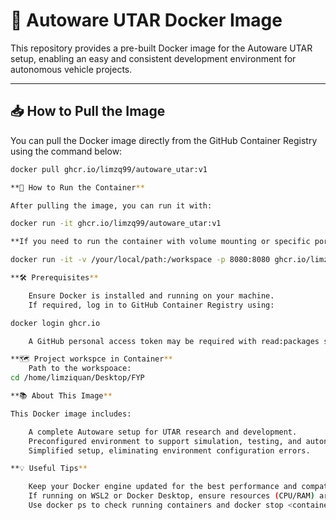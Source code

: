 # 🚗 Autoware UTAR Docker Image

This repository provides a pre-built Docker image for the Autoware UTAR setup, enabling an easy and consistent development environment for autonomous vehicle projects.

---

## 📥 How to Pull the Image

You can pull the Docker image directly from the GitHub Container Registry using the command below:

```bash
docker pull ghcr.io/limzq99/autoware_utar:v1

**🚀 How to Run the Container**

After pulling the image, you can run it with:

docker run -it ghcr.io/limzq99/autoware_utar:v1

**If you need to run the container with volume mounting or specific port mappings, for example:**

docker run -it -v /your/local/path:/workspace -p 8080:8080 ghcr.io/limzq99/autoware_utar:v1

**🛠️ Prerequisites**

    Ensure Docker is installed and running on your machine.
    If required, log in to GitHub Container Registry using:

docker login ghcr.io

    A GitHub personal access token may be required with read:packages scope.

**🗺️ Project workspce in Container**
    Path to the workspoace:
cd /home/limziquan/Desktop/FYP

**📚 About This Image**

This Docker image includes:

    A complete Autoware setup for UTAR research and development.
    Preconfigured environment to support simulation, testing, and autonomous driving research.
    Simplified setup, eliminating environment configuration errors.

**💡 Useful Tips**

    Keep your Docker engine updated for the best performance and compatibility.
    If running on WSL2 or Docker Desktop, ensure resources (CPU/RAM) are sufficient for simulation tasks.
    Use docker ps to check running containers and docker stop <container_id> to stop them.



